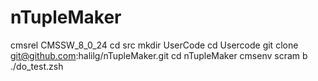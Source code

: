 # nTupleMaker

cmsrel CMSSW_8_0_24
cd src
mkdir UserCode
cd Usercode
git clone git@github.com:halilg/nTupleMaker.git
cd nTupleMaker
cmsenv
scram b
./do_test.zsh
